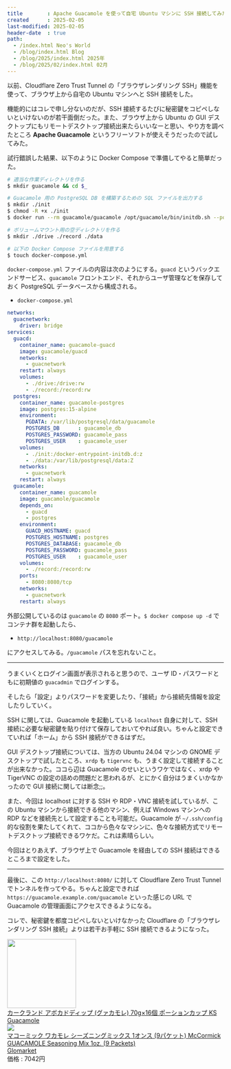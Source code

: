 ```yaml
---
title        : Apache Guacamole を使って自宅 Ubuntu マシンに SSH 接続してみた
created      : 2025-02-05
last-modified: 2025-02-05
header-date  : true
path:
  - /index.html Neo's World
  - /blog/index.html Blog
  - /blog/2025/index.html 2025年
  - /blog/2025/02/index.html 02月
---
```


以前、Cloudflare Zero Trust Tunnel の「ブラウザレンダリング SSH」機能を使って、ブラウザ上から自宅の Ubuntu マシンへと SSH 接続をした。

機能的にはコレで申し分ないのだが、SSH 接続するたびに秘密鍵をコピペしないといけないのが若干面倒だった。また、ブラウザ上から Ubuntu の GUI デスクトップにもリモートデスクトップ接続出来たらいいなーと思い、やり方を調べたところ **Apache Guacamole** というフリーソフトが使えそうだったので試してみた。

試行錯誤した結果、以下のように Docker Compose で準備してやると簡単だった。

```bash
# 適当な作業ディレクトリを作る
$ mkdir guacamole && cd $_

# Guacamole 用の PostgreSQL DB を構築するための SQL ファイルを出力する
$ mkdir ./init
$ chmod -R +x ./init
$ docker run --rm guacamole/guacamole /opt/guacamole/bin/initdb.sh --postgresql > ./init/initdb.sql

# ボリュームマウント用の空ディレクトリを作る
$ mkdir ./drive ./record ./data

# 以下の Docker Compose ファイルを用意する
$ touch docker-compose.yml
```

`docker-compose.yml` ファイルの内容は次のようにする。`guacd` というバックエンドサービス、`guacamole` フロントエンド、それからユーザ管理などを保存しておく PostgreSQL データベースから構成される。

- `docker-compose.yml`

```yaml
networks:
  guacnetwork:
    driver: bridge
services:
  guacd:
    container_name: guacamole-guacd
    image: guacamole/guacd
    networks:
      - guacnetwork
    restart: always
    volumes:
      - ./drive:/drive:rw
      - ./record:/record:rw
  postgres:
    container_name: guacamole-postgres
    image: postgres:15-alpine
    environment:
      PGDATA: /var/lib/postgresql/data/guacamole
      POSTGRES_DB      : guacamole_db
      POSTGRES_PASSWORD: guacamole_pass
      POSTGRES_USER    : guacamole_user
    volumes:
      - ./init:/docker-entrypoint-initdb.d:z
      - ./data:/var/lib/postgresql/data:Z
    networks:
      - guacnetwork
    restart: always
  guacamole:
    container_name: guacamole
    image: guacamole/guacamole
    depends_on:
      - guacd
      - postgres
    environment:
      GUACD_HOSTNAME: guacd
      POSTGRES_HOSTNAME: postgres
      POSTGRES_DATABASE: guacamole_db
      POSTGRES_PASSWORD: guacamole_pass
      POSTGRES_USER    : guacamole_user
    volumes:
      - ./record:/record:rw
    ports:
      - 8080:8080/tcp
    networks:
      - guacnetwork
    restart: always
```

外部公開しているのは `guacamole` の `8080` ポート。`$ docker compose up -d` でコンテナ群を起動したら、

- `http://localhost:8080/guacamole`

にアクセスしてみる。`/guacamole` パスを忘れないこと。

-----

うまくいくとログイン画面が表示されると思うので、ユーザ ID・パスワードともに初期値の `guacadmin` でログインする。

そしたら「設定」よりパスワードを変更したり、「接続」から接続先情報を設定したりしていく。

SSH に関しては、Guacamole を起動している `localhost` 自身に対して、SSH 接続に必要な秘密鍵を貼り付けて保存しておいてやれば良い。ちゃんと設定できていれば「ホーム」から SSH 接続ができるはずだ。

GUI デスクトップ接続については、当方の Ubuntu 24.04 マシンの GNOME デスクトップで試したところ、`xrdp` も `tigervnc` も、うまく設定して接続することが出来なかった。ココら辺は Guacamole のせいというワケではなく、xrdp や TigerVNC の設定の詰めの問題だと思われるが、とにかく自分はうまくいかなかったので GUI 接続に関しては断念;;。

また、今回は localhost に対する SSH や RDP・VNC 接続を試しているが、この Ubuntu マシンから接続できる他のマシン、例えば Windows マシンへの RDP などを接続先として設定することも可能だ。Guacamole が `~/.ssh/config` 的な役割を果たしてくれて、ココから色々なマシンに、色々な接続方式でリモートデスクトップ接続できるワケだ。これは素晴らしい。

今回はとりあえず、ブラウザ上で Guacamole を経由しての SSH 接続はできるところまで設定をした。

-----

最後に、この `http://localhost:8080/` に対して Cloudflare Zero Trust Tunnel でトンネルを作ってやる。ちゃんと設定できれば `https://guacamole.example.com/guacamole` といった感じの URL で Guacamole の管理画面にアクセスできるようになる。

コレで、秘密鍵を都度コピペしないといけなかった Cloudflare の「ブラウザレンダリング SSH 接続」よりは若干お手軽に SSH 接続できるようになった。

<div class="ad-amazon">
  <div class="ad-amazon-image">
    <a href="https://www.amazon.co.jp/dp/B0B57YB396?tag=neos21-22&amp;linkCode=osi&amp;th=1&amp;psc=1">
      <img src="https://m.media-amazon.com/images/I/61DzbmzuTVL._SL160_.jpg" width="160" height="160">
    </a>
  </div>
  <div class="ad-amazon-info">
    <div class="ad-amazon-title">
      <a href="https://www.amazon.co.jp/dp/B0B57YB396?tag=neos21-22&amp;linkCode=osi&amp;th=1&amp;psc=1">カークランド アボカドディップ (グァカモレ) 70g×16個 ポーションカップ KS Guacamole</a>
    </div>
  </div>
</div>

<div class="ad-rakuten">
  <div class="ad-rakuten-image">
    <a href="https://hb.afl.rakuten.co.jp/hgc/g00thrd2.waxyc9b0.g00thrd2.waxyd49c/?pc=https%3A%2F%2Fitem.rakuten.co.jp%2Fglomarket%2F11761577%2F&amp;m=http%3A%2F%2Fm.rakuten.co.jp%2Fglomarket%2Fi%2F11761577%2F&amp;rafcid=wsc_i_is_1051972513434300252">
      <img src="https://thumbnail.image.rakuten.co.jp/@0_mall/glomarket/cabinet/07178412/11456973/imgb00fagl24m0.jpg?_ex=128x128">
    </a>
  </div>
  <div class="ad-rakuten-info">
    <div class="ad-rakuten-title">
      <a href="https://hb.afl.rakuten.co.jp/hgc/g00thrd2.waxyc9b0.g00thrd2.waxyd49c/?pc=https%3A%2F%2Fitem.rakuten.co.jp%2Fglomarket%2F11761577%2F&amp;m=http%3A%2F%2Fm.rakuten.co.jp%2Fglomarket%2Fi%2F11761577%2F&amp;rafcid=wsc_i_is_1051972513434300252">マコーミック ワカモレ シーズニングミックス 1オンス (9パケット) McCormick GUACAMOLE Seasoning Mix 1oz. (9 Packets)</a>
    </div>
    <div class="ad-rakuten-shop">
      <a href="https://hb.afl.rakuten.co.jp/hgc/g00thrd2.waxyc9b0.g00thrd2.waxyd49c/?pc=https%3A%2F%2Fwww.rakuten.co.jp%2Fglomarket%2F&amp;m=http%3A%2F%2Fm.rakuten.co.jp%2Fglomarket%2F&amp;rafcid=wsc_i_is_1051972513434300252">Glomarket</a>
    </div>
    <div class="ad-rakuten-price">価格 : 7042円</div>
  </div>
</div>
